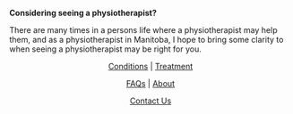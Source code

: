 **Considering seeing a physiotherapist?**

There are many times in a persons life where a physiotherapist may help them, and as a physiotherapist in Manitoba, I hope to bring some clarity to when seeing a physiotherapist may be right for you. 

<div align="center">

[Conditions](https://klattphysio.github.io/conditions)  |  [Treatment](https://klattphysio.github.io/treatment) 

[FAQs](https://klattphysio.github.io/faqs)  |  [About](https://klattphysio.github.io/about)

[Contact Us](https://klattphysio.github.io/contact)

</div>
